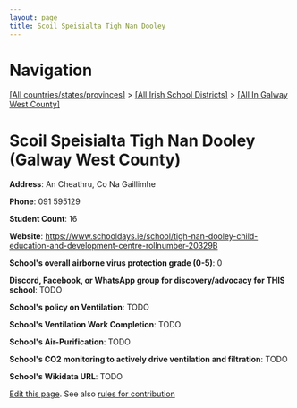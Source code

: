 ```yaml
---
layout: page
title: Scoil Speisialta Tigh Nan Dooley
---
```

# Navigation

[[All countries/states/provinces]](../../..) > [[All Irish School Districts]](../..) > [[All In Galway West County]](..)

# Scoil Speisialta Tigh Nan Dooley (Galway West County)

**Address**: An Cheathru, Co Na Gaillimhe

**Phone**: 091 595129

**Student Count**: 16

**Website**: <https://www.schooldays.ie/school/tigh-nan-dooley-child-education-and-development-centre-rollnumber-20329B>

**School's overall airborne virus protection grade (0-5)**: 0

**Discord, Facebook, or WhatsApp group for discovery/advocacy for THIS school**: TODO

**School's policy on Ventilation**: TODO

**School's Ventilation Work Completion**: TODO

**School's Air-Purification**: TODO

**School's CO2 monitoring to actively drive ventilation and filtration**: TODO

**School's Wikidata URL**: TODO


[Edit this page](https://github.com/ventilate-schools/Ireland/edit/main/./Galway_West_County/Scoil_Speisialta_Tigh_Nan_Dooley.md). See also [rules for contribution](../../../contribution-rules/)